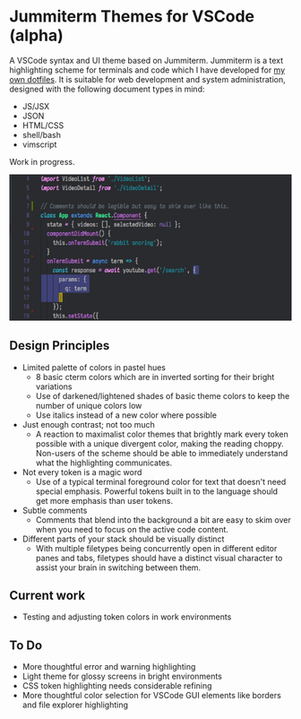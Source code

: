 # Jummiterm Themes for VSCode (alpha)

A VSCode syntax and UI theme based on Jummiterm. Jummiterm is a text highlighting scheme for terminals and code which I have developed for [my own dotfiles](https://github.com/jcherven/dotfiles). It is suitable for web development and system administration, designed with the following document types in mind:

- JS/JSX
- JSON
- HTML/CSS
- shell/bash
- vimscript

Work in progress.

![sample Javascript screenshot](./screenshots/screenshot00.png)

## Design Principles

- Limited palette of colors in pastel hues
  - 8 basic cterm colors which are in inverted sorting for their bright variations
  - Use of darkened/lightened shades of basic theme colors to keep the number of unique colors low
  - Use italics instead of a new color where possible
- Just enough contrast; not too much
  - A reaction to maximalist color themes that brightly mark every token possible with a unique divergent color, making the reading choppy. Non-users of the scheme should be able to immediately understand what the highlighting communicates.
- Not every token is a magic word
  - Use of a typical terminal foreground color for text that doesn't need special emphasis. Powerful tokens built in to the language should get more emphasis than user tokens.
- Subtle comments
  - Comments that blend into the background a bit are easy to skim over when you need to focus on the active code content.
- Different parts of your stack should be visually distinct
  - With multiple filetypes being concurrently open in different editor panes and tabs, filetypes should have a distinct visual character to assist your brain in switching between them.

## Current work

- Testing and adjusting token colors in work environments

## To Do

- More thoughtful error and warning highlighting
- Light theme for glossy screens in bright environments
- CSS token highlighting needs considerable refining
- More thoughtful color selection for VSCode GUI elements like borders and file explorer highlighting
